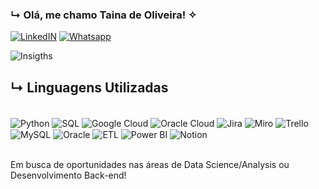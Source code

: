 ### ↳ Olá, me chamo Taina de Oliveira! ✧

[![LinkedIN](https://img.shields.io/badge/LinkedIn-0077B5?style=for-the-badge&logo=linkedin&logoColor=white)](https://www.linkedin.com/in/tainaalvesdeoliveira/) [![Whatsapp](https://img.shields.io/badge/WhatsApp-25D366?style=for-the-badge&logo=whatsapp&logoColor=white)](https://wa.me/+5511934862409)

![Insigths](https://github-readme-stats.vercel.app/api?username=taina-coder&show_icons=true&theme=dracula)

## ↳ Linguagens Utilizadas
<div style='display: inline_block'><br/>
<img align='center' alt='Python' src='https://img.shields.io/badge/Python-3776AB?style=for-the-badge&logo=python&logoColor=white' /> <img align='center' alt='SQL' src='https://img.shields.io/badge/SQL-336791?style=for-the-badge&logo=postgresql&logoColor=white' /> <img align='center' alt='Google Cloud' src='https://img.shields.io/badge/Google%20Cloud-4285F4?style=for-the-badge&logo=google-cloud&logoColor=white' />
<img align='center' alt='Oracle Cloud' src='https://img.shields.io/badge/Oracle%20Cloud-F80000?style=for-the-badge&logo=oracle&logoColor=white' />
<img align='center' alt='Jira' src='https://img.shields.io/badge/Jira-0052CC?style=for-the-badge&logo=jira&logoColor=white' />
<img align='center' alt='Miro' src='https://img.shields.io/badge/Miro-050038?style=for-the-badge&logo=miro&logoColor=white' />
<img align='center' alt='Trello' src='https://img.shields.io/badge/Trello-0052CC?style=for-the-badge&logo=trello&logoColor=white' />
<img align='center' alt='MySQL' src='https://img.shields.io/badge/MySQL-4479A1?style=for-the-badge&logo=mysql&logoColor=white' />
<img align='center' alt='Oracle' src='https://img.shields.io/badge/Oracle-F80000?style=for-the-badge&logo=oracle&logoColor=white' />
<img align='center' alt='ETL' src='https://img.shields.io/badge/ETL-9370DB?style=for-the-badge&logo=databricks&logoColor=white' />
<img align='center' alt='Power BI' src='https://img.shields.io/badge/Power%20BI-F1C912?style=for-the-badge&logo=powerbi&logoColor=white' />
<img align='center' alt='Notion' src='https://img.shields.io/badge/Notion-000000?style=for-the-badge&logo=notion&logoColor=white' />
</div><br/>

 Em busca de oportunidades nas áreas de Data Science/Analysis ou Desenvolvimento Back-end!